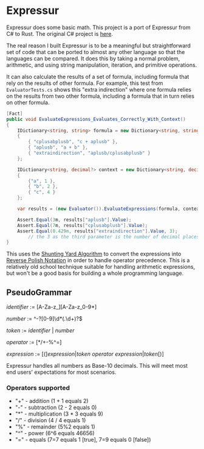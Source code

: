 # Expressur
Expressur does some basic math. This project is a port of Expressur from C# to Rust. The original C# project is [here](https://github.com/jimleonardo/Expressur).

The real reason I built Expressur is to be a meaningful but straightforward set of code that can be ported to almost any other language so that the languages can be compared. It does this by taking a normal problem, arithmetic, and using string manipulation, iteration, and primitive operations.

It can also calculate the results of a set of formula, including formula that rely on the results of other formula. For example, this test from  `EvaluatorTests.cs` shows this "extra indirection" where one formula relies on the results from two other formula, including a formula that in turn relies on other formula.

```csharp
[Fact]
public void EvaluateExpressions_Evaluates_Correctly_With_Context()
{
    IDictionary<string, string> formula = new Dictionary<string, string> 
    { 
        { "cplusabplusb", "c + aplusb" }, 
        { "aplusb", "a + b" }, 
        { "extraindirection", "aplusb/cplusabplusb" } 
    };

    IDictionary<string, decimal?> context = new Dictionary<string, decimal?> 
    { 
        {"a", 1 }, 
        { "b", 2 }, 
        { "c", 4 } 
    };

    var results = (new Evaluator()).EvaluateExpressions(formula, context);

    Assert.Equal(3m, results["aplusb"].Value);
    Assert.Equal(7m, results["cplusabplusb"].Value);
    Assert.Equal(0.429m, results["extraindirection"].Value, 3); 
        // the 3 as the third parameter is the number of decimal places to check.
}
```

This uses the [Shunting Yard Algorithm](https://en.wikipedia.org/wiki/Shunting-yard_algorithm) to convert the expressions into [Reverse Polish Notation](https://en.wikipedia.org/wiki/Reverse_Polish_notation) in order to handle operator precedence. This is a relatively old school technique suitable for handling arithmetic expressions, but won't be a good basis for building a whole programming language.

## PseudoGrammar

*identifier* := [A-Za-z_][A-Za-z_0-9*]

*number* := ^-?[0-9]\d*(\.\d+)?$

*token* := *identifier* | *number*

*operator* := [*/+-%^=]

*expression* := [(]*expression*|*token* *operator* *expression*|*token*[)]

Expressur handles all numbers as Base-10 decimals. This will meet most end users' expectations for most scenarios.

### Operators supported

- "+" - addition (1 + 1 equals 2)
- "-" - subtraction (2 - 2 equals 0)
- "*" - multiplication (3 * 3 equals 9)
- "/" - division (4 / 4 equals 1)
- "%" - remainder (5%2 equals 1)
- "^" - power (6^6 equals 46656)
- "=" - equals (7=7 equals 1 [true], 7=9 equals 0 [false])
